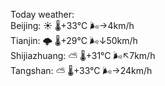 Today weather:  
Beijing: ☀️   🌡️+33°C 🌬️→4km/h  
Tianjin: 🌩  🌡️+29°C 🌬️↓50km/h  
Shijiazhuang: ⛅️  🌡️+31°C 🌬️↖7km/h  
Tangshan: ⛅️  🌡️+33°C 🌬️→24km/h  
